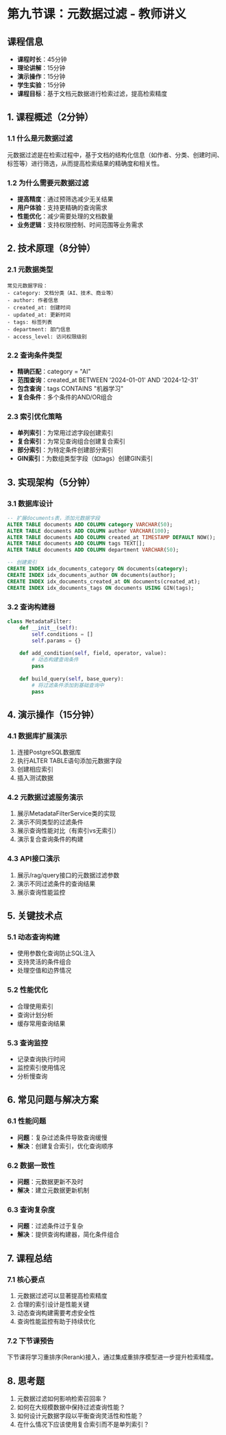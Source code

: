 # 第九节课：元数据过滤 - 教师讲义

## 课程信息
- **课程时长**：45分钟
- **理论讲解**：15分钟
- **演示操作**：15分钟  
- **学生实验**：15分钟
- **课程目标**：基于文档元数据进行检索过滤，提高检索精度

## 1. 课程概述（2分钟）

### 1.1 什么是元数据过滤
元数据过滤是在检索过程中，基于文档的结构化信息（如作者、分类、创建时间、标签等）进行筛选，从而提高检索结果的精确度和相关性。

### 1.2 为什么需要元数据过滤
- **提高精度**：通过预筛选减少无关结果
- **用户体验**：支持更精确的查询需求
- **性能优化**：减少需要处理的文档数量
- **业务逻辑**：支持权限控制、时间范围等业务需求

## 2. 技术原理（8分钟）

### 2.1 元数据类型
```
常见元数据字段：
- category: 文档分类（AI、技术、商业等）
- author: 作者信息
- created_at: 创建时间
- updated_at: 更新时间
- tags: 标签列表
- department: 部门信息
- access_level: 访问权限级别
```

### 2.2 查询条件类型
- **精确匹配**：category = "AI"
- **范围查询**：created_at BETWEEN '2024-01-01' AND '2024-12-31'
- **包含查询**：tags CONTAINS "机器学习"
- **复合条件**：多个条件的AND/OR组合

### 2.3 索引优化策略
- **单列索引**：为常用过滤字段创建索引
- **复合索引**：为常见查询组合创建复合索引
- **部分索引**：为特定条件创建部分索引
- **GIN索引**：为数组类型字段（如tags）创建GIN索引

## 3. 实现架构（5分钟）

### 3.1 数据库设计
```sql
-- 扩展documents表，添加元数据字段
ALTER TABLE documents ADD COLUMN category VARCHAR(50);
ALTER TABLE documents ADD COLUMN author VARCHAR(100);
ALTER TABLE documents ADD COLUMN created_at TIMESTAMP DEFAULT NOW();
ALTER TABLE documents ADD COLUMN tags TEXT[];
ALTER TABLE documents ADD COLUMN department VARCHAR(50);

-- 创建索引
CREATE INDEX idx_documents_category ON documents(category);
CREATE INDEX idx_documents_author ON documents(author);
CREATE INDEX idx_documents_created_at ON documents(created_at);
CREATE INDEX idx_documents_tags ON documents USING GIN(tags);
```

### 3.2 查询构建器
```python
class MetadataFilter:
    def __init__(self):
        self.conditions = []
        self.params = {}
    
    def add_condition(self, field, operator, value):
        # 动态构建查询条件
        pass
    
    def build_query(self, base_query):
        # 将过滤条件添加到基础查询中
        pass
```

## 4. 演示操作（15分钟）

### 4.1 数据库扩展演示
1. 连接PostgreSQL数据库
2. 执行ALTER TABLE语句添加元数据字段
3. 创建相应索引
4. 插入测试数据

### 4.2 元数据过滤服务演示
1. 展示MetadataFilterService类的实现
2. 演示不同类型的过滤条件
3. 展示查询性能对比（有索引vs无索引）
4. 演示复合查询条件的构建

### 4.3 API接口演示
1. 展示/rag/query接口的元数据过滤参数
2. 演示不同过滤条件的查询结果
3. 展示查询性能监控

## 5. 关键技术点

### 5.1 动态查询构建
- 使用参数化查询防止SQL注入
- 支持灵活的条件组合
- 处理空值和边界情况

### 5.2 性能优化
- 合理使用索引
- 查询计划分析
- 缓存常用查询结果

### 5.3 查询监控
- 记录查询执行时间
- 监控索引使用情况
- 分析慢查询

## 6. 常见问题与解决方案

### 6.1 性能问题
- **问题**：复杂过滤条件导致查询缓慢
- **解决**：创建复合索引，优化查询顺序

### 6.2 数据一致性
- **问题**：元数据更新不及时
- **解决**：建立元数据更新机制

### 6.3 查询复杂度
- **问题**：过滤条件过于复杂
- **解决**：提供查询构建器，简化条件组合

## 7. 课程总结

### 7.1 核心要点
1. 元数据过滤可以显著提高检索精度
2. 合理的索引设计是性能关键
3. 动态查询构建需要考虑安全性
4. 查询性能监控有助于持续优化

### 7.2 下节课预告
下节课将学习重排序(Rerank)接入，通过集成重排序模型进一步提升检索精度。

## 8. 思考题
1. 元数据过滤如何影响检索召回率？
2. 如何在大规模数据中保持过滤查询性能？
3. 如何设计元数据字段以平衡查询灵活性和性能？
4. 在什么情况下应该使用复合索引而不是单列索引？